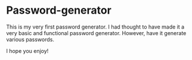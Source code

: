 # Password-generator
This is my very first password generator. I had thought to have made it a very basic and functional password generator. However, have it generate various passwords.

I hope you enjoy!
